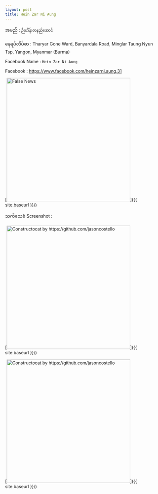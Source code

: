 ```yaml
---
layout: post
title: Hein Zar Ni Aung
---
```

အမည် : ```ဉီးဟိန်းဇာနည်အောင်```

နေရပ်လိပ်စာ : Tharyar Gone Ward, Banyardala Road, Minglar Taung Nyun Tsp, Yangon, Myanmar (Burma)

Facebook Name : ```Hein Zar Ni Aung```

Facebook : https://www.facebook.com/heinzarni.aung.31

[<img src="https://scontent-sin6-2.xx.fbcdn.net/v/t1.0-1/p240x240/152415041_1362188437513024_1888018772208043305_n.jpg?_nc_cat=102&ccb=3&_nc_sid=7206a8&_nc_ohc=VVndyvirdcwAX_zVxxC&_nc_ht=scontent-sin6-2.xx&tp=6&oh=6c92d848266ed42e6954c4100d39e685&oe=6058E818" alt="False News" style="width: 400px;"/>]({{ site.baseurl }}/)


သက်သေခံ Screenshot :

[<img src="{{ site.baseurl }}/images/accessDenied.png" alt="Constructocat by https://github.com/jasoncostello" style="width: 400px;"/>]({{ site.baseurl }}/)


[<img src="{{ site.baseurl }}/images/accessDenied.png" alt="Constructocat by https://github.com/jasoncostello" style="width: 400px;"/>]({{ site.baseurl }}/)

